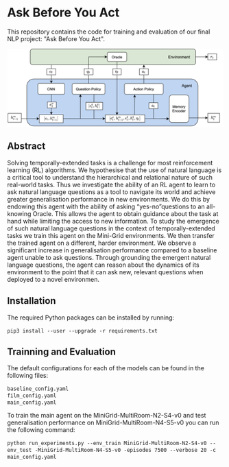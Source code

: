 # Ask Before You Act



This repository contains the code for training and evaluation of our final NLP
project: "Ask Before You Act".

![Model Overview](/figures/model_overview.png)



## Abstract

Solving temporally-extended tasks is a challenge for most reinforcement
learning (RL) algorithms. We hypothesise that the use of natural language
is a critical tool to understand the hierarchical and relational nature of such
real-world tasks. Thus we investigate the ability of an RL agent to learn to ask
natural language questions as a tool to navigate its world and achieve greater
generalisation performance in new environments.  We do this by endowing this
agent with the ability of asking “yes-no”questions to an all-knowing Oracle.
This allows the agent to obtain guidance about the task at hand while limiting
the access to new information.  To study the emergence of such natural language
questions in the context of temporally-extended tasks we train this agent on
the Mini-Grid environments. We then transfer the trained agent on a different,
harder environment.  We observe a significant increase in
generalisation performance compared to a baseline agent unable to ask
questions. Through grounding the emergent natural language questions, the
agent can reason about the dynamics of its environment to the point that it can
ask new, relevant questions when deployed to a novel environmen.


## Installation


The required Python packages can be installed by running:

```shell
pip3 install --user --upgrade -r requirements.txt
```


## Trainning and Evaluation


The default configurations for each of the models can be found in the following files:

```
baseline_config.yaml
film_config.yaml
main_config.yaml
```

To train the main agent on the MiniGrid-MultiRoom-N2-S4-v0  and test
generalisation performance  on MiniGrid-MultiRoom-N4-S5-v0 you can run the
following command:


```shell
python run_experiments.py --env_train MiniGrid-MultiRoom-N2-S4-v0 --env_test -MiniGrid-MultiRoom-N4-S5-v0 -episodes 7500 --verbose 20 -c main_config.yaml
```



